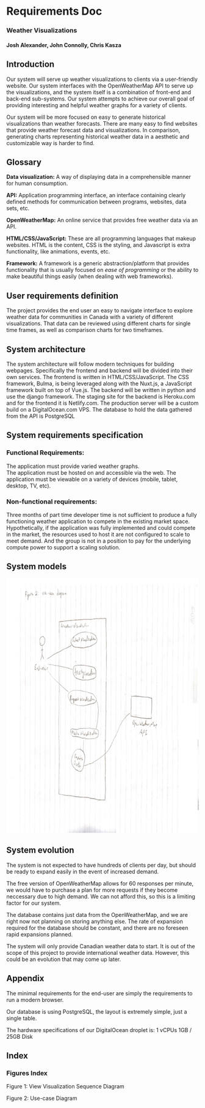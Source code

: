 # Requirements Doc
### Weather Visualizations
#### Josh Alexander, John Connolly, Chris Kasza

## Introduction
Our system will serve up weather visualizations to clients via a user-friendly website. Our system interfaces with the OpenWeatherMap API to serve up the visualizations, and the system itself is a combination of front-end and back-end sub-systems. Our system attempts to achieve our overall goal of providing interesting and helpful weather graphs for a variety of clients.

Our system will be more focused on easy to generate historical visualizations than weather forecasts. There are many easy to find websites that provide weather forecast data and visualizations. In comparison, generating charts representing historical weather data in a aesthetic and customizable way is harder to find. 

## Glossary
**Data visualization:** A way of displaying data in a comprehensible manner for human consumption.

**API:** Application programming interface, an interface containing clearly defined methods for communication between programs, websites, data sets, etc.

**OpenWeatherMap:** An online service that provides free weather data via an API.

**HTML/CSS/JavaScript:** These are all programming languages that makeup websites. HTML is the content, CSS is the styling, and Javascript is extra functionality, like animations, events, etc.

**Framework:** A framework is a generic abstraction/platform that provides functionality that is usually focused on *ease of programming* or the ability to make beautiful things easily (when dealing with web frameworks). 

## User requirements definition
The project provides the end user an easy to navigate interface to explore weather data for communities in Canada with a variety of different visualizations. That data can be reviewed using different charts for single time frames, as well as comparison charts for two timeframes.

## System architecture
The system architecture will follow modern techniques for building webpages. Specifically the frontend and backend will be divided into their own services.  The frontend is written in HTML/CSS/JavaScript. The CSS framework, Bulma, is being leveraged along with the Nuxt.js, a JavaScript framework built on top of Vue.js. The backend will be written in python and use the django framework.  The staging site for the backend is Heroku.com and for the frontend it is Netlify.com. The production server will be a custom build on a DigitalOcean.com VPS. The database to hold the data gathered from the API is PostgreSQL

## System requirements specification

### Functional Requirements:
The application must provide varied weather graphs.  
The application must be hosted on and accessible via the web. 
The application must be viewable on a variety of devices (mobile, tablet, desktop, TV, etc).

### Non-functional requirements:
Three months of part time developer time is not sufficient to produce a fully functioning weather application to compete in the existing market space.
Hypothetically, if the application was fully implemented and could compete in the market, the resources used to host it are not configured to scale to meet demand. And the group is not in a position to pay for the underlying compute power to support a scaling solution.

## System models

![dia](Pics/SEDiagram.jpg)

## System evolution

The system is not expected to have hundreds of clients per day, but should be ready to expand easily in the event of increased demand. 

The free version of OpenWeatherMap allows for 60 responses per minute, we would have to purchase a plan for more requests if they become neccessary due to high demand. We can not afford this, so this is a limiting factor for our system.

The database contains just data from the OpenWeatherMap, and we are right now not planning on storing anything else. The rate of expansion required for the database should be constant, and there are no foreseen rapid expansions planned.

The system will only provide Canadian weather data to start. It is out of the scope of this project to provide international weather data. However, this could be an evolution that may come up later.

## Appendix

The minimal requirements for the end-user are simply the requirements to run a modern browser. 

Our database is using PostgreSQL, the layout is extremely simple, just a single table.

The hardware specifications of our DigitalOcean droplet is: 
1 vCPUs
1GB / 25GB Disk

## Index
### Figures Index
Figure 1: View Visualization Sequence Diagram

Figure 2: Use-case Diagram
